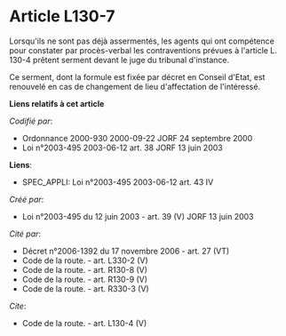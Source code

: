 # Article L130-7

Lorsqu'ils ne sont pas déjà assermentés, les agents qui ont compétence pour constater par procès-verbal les contraventions
prévues à l'article L. 130-4 prêtent serment devant le juge du tribunal d'instance. 

Ce serment, dont la formule est fixée par décret en Conseil d'Etat, est renouvelé en cas de changement de lieu d'affectation
de l'intéressé.

**Liens relatifs à cet article**

_Codifié par_:

  - Ordonnance 2000-930 2000-09-22 JORF 24 septembre 2000
  - Loi n°2003-495 2003-06-12 art. 38 JORF 13 juin 2003

**Liens**:

  - SPEC_APPLI: Loi n°2003-495 2003-06-12 art. 43 IV

_Créé par_:

  - Loi n°2003-495 du 12 juin 2003 - art. 39 (V) JORF 13 juin 2003

_Cité par_:

  - Décret n°2006-1392 du 17 novembre 2006 - art. 27 (VT)
  - Code de la route. - art. L330-2 (V)
  - Code de la route. - art. R130-8 (V)
  - Code de la route. - art. R130-9 (V)
  - Code de la route. - art. R330-3 (V)

_Cite_:

  - Code de la route. - art. L130-4 (V)
